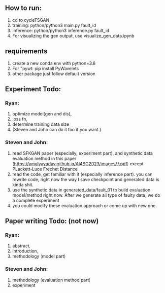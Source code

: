 ## How to run:
1. cd to cycleTSGAN
2. training: python/python3 main.py fault_id
3. inference: python/python3 inference.py fault_id
4. For visualizing the gen output, use visualize_gen_data.ipynb 

## requirements
1. create a new conda env with python=3.8
2. For "pywt: pip install PyWavelets
3. other package just follow default version


## Experiment Todo:

### Ryan: 
1. optimize model(gen and dis),
2. loss fn,
3. determine training data size
4. (Steven and John can do it too if you want.)

### Steven and John: 
1. read SFKGAN paper (especially, experiment part), and synthetic data evaluation method in this paper (https://amulyayadav.github.io/AI4SG2023/images/7.pdf) except PLackett-Luce Frechet Distance 
2. read the code, get familiar with it (especially inference part). you can rewrite code, right now the way I save checkpoint and generated data is kinda shit.
3. use the synthetic data in generated_data/fault_01 to build evaluation model/method right now. After we generate all type of faulty data, we do a complete experiment
4. you could modify these evaluation approach or come up with new one.


## Paper writing Todo: (not now)

### Ryan: 
1. abstract,
2. introduction,
3. methodology (model part)

### Steven and John: 
1. methodology (evaluation method part)
2. experiment 

